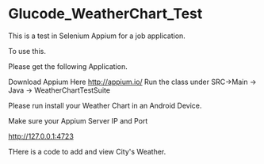 # Glucode_WeatherChart_Test


This is a test in Selenium Appium for a job application. 

To use this. 

Please get the following Application. 

Download Appium Here http://appium.io/
Run the class under SRC->Main -> Java -> WeatherChartTestSuite

Please run install your Weather Chart in an Android Device. 

Make sure your Appium Server IP and Port 

http://127.0.0.1:4723

THere is a code to add and view City's Weather. 


